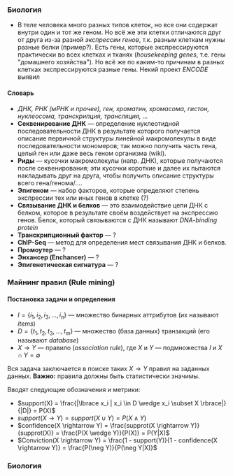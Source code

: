 ### Биология

* В теле человека много разных типов клеток, но все они содержат внутри один и тот же геном. Но всё же эти клетки отличаются друг от друга из-за разной *экспрессии генов*, т.к. разным клеткам нужны разные белки (пример?). Есть гены, которые экспрессируются практически во всех клетках и тканях (*housekeeping genes*, т.е. гены "домашнего хозяйства"). Но всё же по каким-то причинам в разных клетках экспрессируются разные гены. Некий проект *ENCODE* выявил

#### Словарь

* *ДНК, РНК (мРНК и прочее), ген, хроматин, хромасома, гистон, нуклеосома, транскрипция, трансляция, ...*
* **Секвенирование ДНК** — определение нуклеотидной последовательности ДНК в результате которого получается описание первичной структуры линейной макромолекулы в виде последовательности мономеров; так можно получить часть гена, целый ген или даже весь геном организма (wiki).
* **Риды** — кусочки макромолекулы (напр. ДНК), которые получаются после секвенирования; эти кусочки короткие и далее их пытаются накладывать друг на друга, чтобы получить описание структуры всего гена/генома/....
* **Эпигеном** — набор факторов, которые определяют степень экспрессии тех или иных генов в клетке (?)
* **Связывание ДНК и белков** — это взаимодействие цепи ДНК с белком, которое в результате своём воздействует на экспрессию генов. Белок, который связываются с ДНК называют *DNA-binding protein*
* **Транскрипционный фактор** — ?
* **ChIP-Seq** — метод для определения мест связывания ДНК и белков.
* **Промоутер** — ?
* **Энхансер (Enchancer)** — ?
* **Эпигенетическая сигнатура** — ?


### Майнинг правил (Rule mining)
#### Постановка задачи и определения
* $I = \lbrace i_1, i_2, i_3, ..., i_n \rbrace$ — множество бинарных аттрибутов (их называют *items*)
* $D = \lbrace t_1, t_2, t_3, ..., t_m \rbrace$ — множество (база данных) транзакций (его называют *database*)
* $X \rightarrow Y$ — правило (*association rule*), где $X$ и $Y$ — подмножества $I$ и $X \cap Y = \emptyset$

Вся задача заключается в поиске таких $X \rightarrow Y$ правил на заданных данных. **Важно:** правила должны быть статистически значимы.

Вводят следующие обозначения и метрики:

* $support(X) = \frac{|\lbrace x_i | x_i \in D \wedge x_i \subset X \rbrace|}{|D|} = P(X)$
* $support(X \rightarrow Y) = support(X \cup Y) = P(X \wedge Y)$
* $confidence(X \rightarrow Y) = \frac{supprot(X \rightarrow Y)}{supprot(X)} = \frac{P(X \wedge Y)}{P(X)} = P(Y|X)$
* $Conviction(X \rightarrow Y) = \frac{1 - support(Y)}{1 - confidence(X \rightarrow Y)} = \frac{P(\neg Y)}{P(\neg Y|X)}$

### Биология
